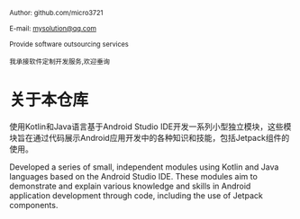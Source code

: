  <small>Author: github.com/micro3721</small>

 <small>E-mail: mysolution@qq.com</small>

 <small>Provide software outsourcing services</small>

 <small>我承接软件定制开发服务,欢迎垂询</small>





# 关于本仓库
使用Kotlin和Java语言基于Android Studio IDE开发一系列小型独立模块，这些模块旨在通过代码展示Android应用开发中的各种知识和技能，包括Jetpack组件的使用。

Developed a series of small, independent modules using Kotlin and Java languages based on the Android Studio IDE. These modules aim to demonstrate and explain various knowledge and skills in Android application development through code, including the use of Jetpack components.

